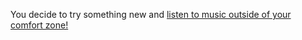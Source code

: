 You decide to try something new and [listen to music outside of your comfort zone!](https://www.youtube.com/watch?v=2-Bjp9jptbM)